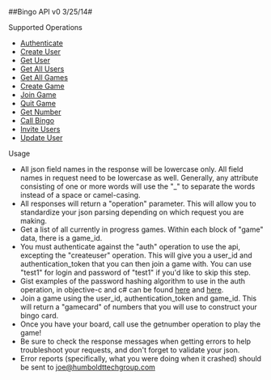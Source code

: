 ##Bingo API v0 3/25/14#

Supported Operations

- [Authenticate](v0/auth "Authenticate")
- [Create User](v0/createuser "Create User")
- [Get User](v0/getuser "Get User")
- [Get All Users](v0/allusers "Get All Users")
- [Get All Games](v0/allgames "Get All Games")
- [Create Game](v0/creategame "Create Game")
- [Join Game](v0/joingame "Join Game")
- [Quit Game](v0/quitgame "Quit Game")
- [Get Number](v0/getnumber "Get Number")
- [Call Bingo](v0/callbingo "Call Bingo")
- [Invite Users](v0/inviteusers "Invite Users")
- [Update User](v0/updateuser "Update User")

Usage  


- All json field names in the response will be lowercase only. All field names in request need to be lowercase as well. Generally, any attribute consisting of one or more words will use the "\_" to separate the words instead of a space or camel-casing.
- All responses will return a "operation" parameter. This will allow you to standardize your json parsing depending on which request you are making.
- Get a list of all currently in progress games. Within each block of "game" data, there is a game\_id.
- You must authenticate against the "auth" operation to use the api, excepting the "createuser" operation. This will give you a user\_id and authentication\_token that you can then join a game with. You can use "test1" for login and password of "test1" if you'd like to skip this step.
- Gist examples of the password hashing algorithm to use in the auth operation, in objective-c and c# can be found [here](https://gist.github.com/thejoebaldwin/10443564 "here") and [here](https://gist.github.com/thejoebaldwin/10443397 "here").
- Join a game using the user\_id, authentication\_token and game\_id. This will return a "gamecard" of numbers that you will use to construct your bingo card.
- Once you have your board, call use the getnumber operation to play the game!
- Be sure to check the response messages when getting errors to help troubleshoot your requests, and don't forget to validate your json.
- Error reports (specifically, what you were doing when it crashed) should be sent to [joe@humboldttechgroup.com](mailto:joe@humboldttechgroup.com "email")